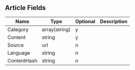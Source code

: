 ## Article Fields

| Name          | Type           | Optional | Description |
| --------------| -------------- | -------- | ----------- |
| Category      | array(string)  |y         ||
| Content       | string         |y         ||
| Source        | url            |n         ||
| Language      | string         |n         ||
| ContentHash   | string         |n         ||